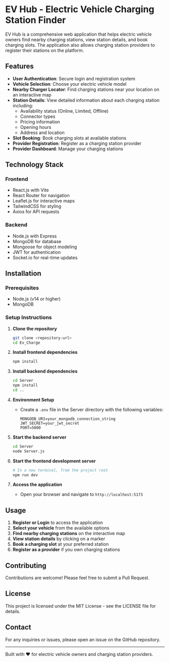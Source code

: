 # EV Hub - Electric Vehicle Charging Station Finder

EV Hub is a comprehensive web application that helps electric vehicle owners find nearby charging stations, view station details, and book charging slots. The application also allows charging station providers to register their stations on the platform.

## Features

- **User Authentication**: Secure login and registration system
- **Vehicle Selection**: Choose your electric vehicle model
- **Nearby Charger Locator**: Find charging stations near your location on an interactive map
- **Station Details**: View detailed information about each charging station including:
  - Availability status (Online, Limited, Offline)
  - Connector types
  - Pricing information
  - Opening hours
  - Address and location
- **Slot Booking**: Book charging slots at available stations
- **Provider Registration**: Register as a charging station provider
- **Provider Dashboard**: Manage your charging stations

## Technology Stack

### Frontend
- React.js with Vite
- React Router for navigation
- Leaflet.js for interactive maps
- TailwindCSS for styling
- Axios for API requests

### Backend
- Node.js with Express
- MongoDB for database
- Mongoose for object modeling
- JWT for authentication
- Socket.io for real-time updates

## Installation

### Prerequisites
- Node.js (v14 or higher)
- MongoDB

### Setup Instructions

1. **Clone the repository**
   ```bash
   git clone <repository-url>
   cd Ev_Charge
   ```

2. **Install frontend dependencies**
   ```bash
   npm install
   ```

3. **Install backend dependencies**
   ```bash
   cd Server
   npm install
   cd ..
   ```

4. **Environment Setup**
   - Create a `.env` file in the Server directory with the following variables:
     ```
     MONGODB_URI=your_mongodb_connection_string
     JWT_SECRET=your_jwt_secret
     PORT=5000
     ```

5. **Start the backend server**
   ```bash
   cd Server
   node Server.js
   ```

6. **Start the frontend development server**
   ```bash
   # In a new terminal, from the project root
   npm run dev
   ```

7. **Access the application**
   - Open your browser and navigate to `http://localhost:5173`

## Usage

1. **Register or Login** to access the application
2. **Select your vehicle** from the available options
3. **Find nearby charging stations** on the interactive map
4. **View station details** by clicking on a marker
5. **Book a charging slot** at your preferred station
6. **Register as a provider** if you own charging stations

## Contributing

Contributions are welcome! Please feel free to submit a Pull Request.

## License

This project is licensed under the MIT License - see the LICENSE file for details.

## Contact

For any inquiries or issues, please open an issue on the GitHub repository.

---

Built with ❤️ for electric vehicle owners and charging station providers.
